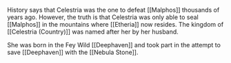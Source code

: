 History says that Celestria was the one to defeat [[Malphos]] thousands of years ago. However, the truth is that Celestria was only able to seal [[Malphos]] in the mountains where [[Etheria]] now resides. The kingdom of [[Celestria (Country)]] was named after her by her husband.

She was born in the Fey Wild [[Deephaven]] and took part in the attempt to save [[Deephaven]] with the [[Nebula Stone]].